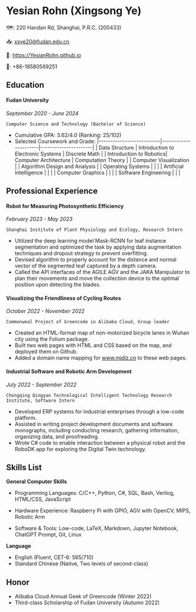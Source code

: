 # Yesian Rohn (Xingsong Ye) 
🗺️: 220 Handan Rd, Shanghai, P.R.C. (200433)  

📥: xsye20@fudan.edu.cn  

🔗: https://YesianRohn.github.io  

📱: +86-18580569251  

## Education

#### Fudan University

*September 2020 - June 2024*  

`Computer Science and Technology (Bachelor of Science)`  

- Cumulative GPA: 3.62/4.0 (Ranking: 25/102)  
- Selected Coursework and Grade: 
|--------------------------|----------------------|----------------------|
| Data Structure          | Introduction to Electronic Systems | Discrete Math        |
| Introduction to Robotics| Computer Architecture | Computation Theory   |
| Computer Visualization   |                      | Algorithm Design and Analysis |
| Operating Systems       |                      |                      |
| Artificial Intelligence |                      |                      |
| Computer Graphics       |                      |                      |
| Software Engineering    |                      |                      |

## Professional Experience

#### Robot for Measuring Photosynthetic Efficiency
*February 2023 - May 2023*  

`Shanghai Institute of Plant Physiology and Ecology, Research Intern`  

- Utilized the deep learning model Mask-RCNN for leaf instance segmentation and optimized the task by applying data augmentation techniques and dropout strategy to prevent overfitting.  
- Devised algorithm to properly account for the distance and normal vector of the segmented leaf captured by a depth camera.  
- Called the API interfaces of the AGILE AGV and the JAKA Manipulator to plan their movements and move the collection device to the optimal position upon detecting the blades.  

#### Visualizing the Friendliness of Cycling Routes
*October 2022 - November 2022*  

`Commonweal Project of Greencode in Alibaba Cloud, Group leader`  

- Created an HTML-format map of non-motorized bicycle lanes in Wuhan city using the Folium package.  
- Built two web pages with HTML and CSS based on the map, and deployed them on Github.  
- Added a domain name mapping for www.mjdlz.cn to these web pages.  

#### Industrial Software and Robotic Arm Development
*July 2022 - September 2022*  

`Chongqing Qingyan Technological Intelligent Technology Research Institute, Software Intern`  

- Developed ERP systems for industrial enterprises through a low-code platform.  
- Assisted in writing project development documents and software monographs, including conducting research, gathering information, organizing data, and proofreading.  
- Wrote C# code to enable interaction between a physical robot and the RoboDK app for exploring the Digital Twin technology.  

## Skills List

**General Computer Skills**  

- Programming Languages: C/C++, Python, C#, SQL, Bash, Verilog, HTML/CSS, JavaScript  

- Hardware Experience: Raspberry Pi with GPIO, AGV with OpenCV, MIPS, Robotic Arm  

- Software & Tools: Low-code, LaTeX, Markdown, Jupyter Notebook, ChatGPT Prompt, Git, Linux  

**Language**  

- English (Fluent, CET-6: 565/710)  
- Standard Chinese (Native, Two levels of second-class)

## Honor
- Alibaba Cloud Annual Geek of Greencode (Winter 2022)  
- Third-class Scholarship of Fudan University (Autumn 2022)
